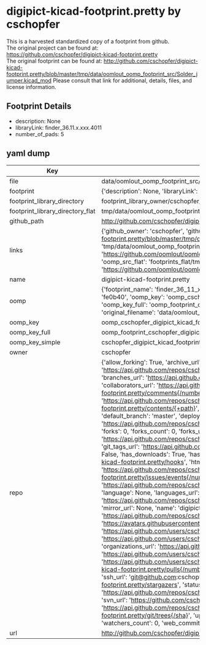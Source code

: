 # digipict-kicad-footprint.pretty by cschopfer  
This is a harvested standardized copy of a footprint from github.  
The original project can be found at:  
https://github.com/cschopfer/digipict-kicad-footprint.pretty  
The original footprint can be found at:
http://github.com/cschopfer/digipict-kicad-footprint.pretty/blob/master/tmp/data/oomlout_oomp_footprint_src/Solder_jumper.kicad_mod
Please consult that link for additional, details, files, and license information.  
## Footprint Details
* description: None  
* libraryLink: finder_36.11.x.xxx.4011  
* number_of_pads: 5  
## yaml dump  
| Key | Value |  
| --- | --- |  
| file | data/oomlout_oomp_footprint_src/digipict-kicad-footprint.pretty/finder_36.11.x.xxx.4011.kicad_mod |  
| footprint | {'description': None, 'libraryLink': 'finder_36.11.x.xxx.4011', 'number_of_pads': 5} |  
| footprint_library_directory | footprint_library_owner/cschopfer_digipict-kicad-footprint.pretty |  
| footprint_library_directory_flat | tmp/data/oomlout_oomp_footprint_src/footprints_flat/cschopfer_digipict_kicad_footprint_finder_36_11_x_xxx_4011/working |  
| github_path | http://github.com/cschopfer/digipict-kicad-footprint.pretty/blob/master/tmp/data/oomlout_oomp_footprint_src/finder_36.11.x.xxx.4011.kicad_mod |  
| links | {'github_owner': 'cschopfer', 'github_repo_name': 'digipict-kicad-footprint.pretty', 'github_src': 'http://github.com/cschopfer/digipict-kicad-footprint.pretty/blob/master/tmp/data/oomlout_oomp_footprint_src/Solder_jumper.kicad_mod', 'github_src_repo': 'https://github.com/cschopfer/digipict-kicad-footprint.pretty', 'oomp_bot': 'tmp/data/oomlout_oomp_footprint_src/footprints/cschopfer_digipict_kicad_footprint_finder_36_11_x_xxx_4011/working', 'oomp_bot_github': 'https://github.com/oomlout/oomlout_oomp_footprint_bot/tree/main/tmp/data/oomlout_oomp_footprint_src/footprints/cschopfer_digipict_kicad_footprint_finder_36_11_x_xxx_4011/working', 'oomp_src_flat': 'footprints_flat/tmp/data/oomlout_oomp_footprint_src/footprints_flat/cschopfer_digipict_kicad_footprint_finder_36_11_x_xxx_4011/working', 'oomp_src_flat_github': 'https://github.com/oomlout/oomlout_oomp_footprint_src/tree/main/tmp/data/oomlout_oomp_footprint_src/footprints_flat/cschopfer_digipict_kicad_footprint_finder_36_11_x_xxx_4011/working'} |  
| name | digipict-kicad-footprint.pretty |  
| oomp | {'footprint_name': 'finder_36_11_x_xxx_4011', 'library_name': 'digipict_kicad_footprint', 'md5': 'fe0b4073c71fe5f8803541c84ab0af23', 'md5_10': 'fe0b4073c7', 'md5_5': 'fe0b4', 'md5_6': 'fe0b40', 'oomp_key': 'oomp_cschopfer_digipict_kicad_footprint_finder_36_11_x_xxx_4011', 'oomp_key_extra': 'oomp_footprint_cschopfer_digipict_kicad_footprint_finder_36_11_x_xxx_4011', 'oomp_key_full': 'oomp_footprint_cschopfer_digipict_kicad_footprint_finder_36_11_x_xxx_4011_fe0b40', 'oomp_key_simple': 'cschopfer_digipict_kicad_footprint_finder_36_11_x_xxx_4011', 'original_filename': 'data/oomlout_oomp_footprint_src/digipict-kicad-footprint.pretty/finder_36.11.x.xxx.4011.kicad_mod', 'owner_name': 'cschopfer'} |  
| oomp_key | oomp_cschopfer_digipict_kicad_footprint_finder_36_11_x_xxx_4011 |  
| oomp_key_full | oomp_footprint_cschopfer_digipict_kicad_footprint_finder_36_11_x_xxx_4011 |  
| oomp_key_simple | cschopfer_digipict_kicad_footprint_finder_36_11_x_xxx_4011 |  
| owner | cschopfer |  
| repo | {'allow_forking': True, 'archive_url': 'https://api.github.com/repos/cschopfer/digipict-kicad-footprint.pretty/{archive_format}{/ref}', 'archived': False, 'assignees_url': 'https://api.github.com/repos/cschopfer/digipict-kicad-footprint.pretty/assignees{/user}', 'blobs_url': 'https://api.github.com/repos/cschopfer/digipict-kicad-footprint.pretty/git/blobs{/sha}', 'branches_url': 'https://api.github.com/repos/cschopfer/digipict-kicad-footprint.pretty/branches{/branch}', 'clone_url': 'https://github.com/cschopfer/digipict-kicad-footprint.pretty.git', 'collaborators_url': 'https://api.github.com/repos/cschopfer/digipict-kicad-footprint.pretty/collaborators{/collaborator}', 'comments_url': 'https://api.github.com/repos/cschopfer/digipict-kicad-footprint.pretty/comments{/number}', 'commits_url': 'https://api.github.com/repos/cschopfer/digipict-kicad-footprint.pretty/commits{/sha}', 'compare_url': 'https://api.github.com/repos/cschopfer/digipict-kicad-footprint.pretty/compare/{base}...{head}', 'contents_url': 'https://api.github.com/repos/cschopfer/digipict-kicad-footprint.pretty/contents/{+path}', 'contributors_url': 'https://api.github.com/repos/cschopfer/digipict-kicad-footprint.pretty/contributors', 'created_at': '2017-03-15T21:44:48Z', 'default_branch': 'master', 'deployments_url': 'https://api.github.com/repos/cschopfer/digipict-kicad-footprint.pretty/deployments', 'description': None, 'disabled': False, 'downloads_url': 'https://api.github.com/repos/cschopfer/digipict-kicad-footprint.pretty/downloads', 'events_url': 'https://api.github.com/repos/cschopfer/digipict-kicad-footprint.pretty/events', 'fork': False, 'forks': 0, 'forks_count': 0, 'forks_url': 'https://api.github.com/repos/cschopfer/digipict-kicad-footprint.pretty/forks', 'full_name': 'cschopfer/digipict-kicad-footprint.pretty', 'git_commits_url': 'https://api.github.com/repos/cschopfer/digipict-kicad-footprint.pretty/git/commits{/sha}', 'git_refs_url': 'https://api.github.com/repos/cschopfer/digipict-kicad-footprint.pretty/git/refs{/sha}', 'git_tags_url': 'https://api.github.com/repos/cschopfer/digipict-kicad-footprint.pretty/git/tags{/sha}', 'git_url': 'git://github.com/cschopfer/digipict-kicad-footprint.pretty.git', 'has_discussions': False, 'has_downloads': True, 'has_issues': True, 'has_pages': False, 'has_projects': True, 'has_wiki': True, 'homepage': None, 'hooks_url': 'https://api.github.com/repos/cschopfer/digipict-kicad-footprint.pretty/hooks', 'html_url': 'https://github.com/cschopfer/digipict-kicad-footprint.pretty', 'id': 85123825, 'is_template': False, 'issue_comment_url': 'https://api.github.com/repos/cschopfer/digipict-kicad-footprint.pretty/issues/comments{/number}', 'issue_events_url': 'https://api.github.com/repos/cschopfer/digipict-kicad-footprint.pretty/issues/events{/number}', 'issues_url': 'https://api.github.com/repos/cschopfer/digipict-kicad-footprint.pretty/issues{/number}', 'keys_url': 'https://api.github.com/repos/cschopfer/digipict-kicad-footprint.pretty/keys{/key_id}', 'labels_url': 'https://api.github.com/repos/cschopfer/digipict-kicad-footprint.pretty/labels{/name}', 'language': None, 'languages_url': 'https://api.github.com/repos/cschopfer/digipict-kicad-footprint.pretty/languages', 'license': None, 'merges_url': 'https://api.github.com/repos/cschopfer/digipict-kicad-footprint.pretty/merges', 'milestones_url': 'https://api.github.com/repos/cschopfer/digipict-kicad-footprint.pretty/milestones{/number}', 'mirror_url': None, 'name': 'digipict-kicad-footprint.pretty', 'network_count': 0, 'node_id': 'MDEwOlJlcG9zaXRvcnk4NTEyMzgyNQ==', 'notifications_url': 'https://api.github.com/repos/cschopfer/digipict-kicad-footprint.pretty/notifications{?since,all,participating}', 'open_issues': 0, 'open_issues_count': 0, 'owner': {'avatar_url': 'https://avatars.githubusercontent.com/u/25222128?v=4', 'events_url': 'https://api.github.com/users/cschopfer/events{/privacy}', 'followers_url': 'https://api.github.com/users/cschopfer/followers', 'following_url': 'https://api.github.com/users/cschopfer/following{/other_user}', 'gists_url': 'https://api.github.com/users/cschopfer/gists{/gist_id}', 'gravatar_id': '', 'html_url': 'https://github.com/cschopfer', 'id': 25222128, 'login': 'cschopfer', 'node_id': 'MDQ6VXNlcjI1MjIyMTI4', 'organizations_url': 'https://api.github.com/users/cschopfer/orgs', 'received_events_url': 'https://api.github.com/users/cschopfer/received_events', 'repos_url': 'https://api.github.com/users/cschopfer/repos', 'site_admin': False, 'starred_url': 'https://api.github.com/users/cschopfer/starred{/owner}{/repo}', 'subscriptions_url': 'https://api.github.com/users/cschopfer/subscriptions', 'type': 'User', 'url': 'https://api.github.com/users/cschopfer'}, 'private': False, 'pulls_url': 'https://api.github.com/repos/cschopfer/digipict-kicad-footprint.pretty/pulls{/number}', 'pushed_at': '2017-03-16T06:35:16Z', 'releases_url': 'https://api.github.com/repos/cschopfer/digipict-kicad-footprint.pretty/releases{/id}', 'size': 3, 'ssh_url': 'git@github.com:cschopfer/digipict-kicad-footprint.pretty.git', 'stargazers_count': 0, 'stargazers_url': 'https://api.github.com/repos/cschopfer/digipict-kicad-footprint.pretty/stargazers', 'statuses_url': 'https://api.github.com/repos/cschopfer/digipict-kicad-footprint.pretty/statuses/{sha}', 'subscribers_count': 0, 'subscribers_url': 'https://api.github.com/repos/cschopfer/digipict-kicad-footprint.pretty/subscribers', 'subscription_url': 'https://api.github.com/repos/cschopfer/digipict-kicad-footprint.pretty/subscription', 'svn_url': 'https://github.com/cschopfer/digipict-kicad-footprint.pretty', 'tags_url': 'https://api.github.com/repos/cschopfer/digipict-kicad-footprint.pretty/tags', 'teams_url': 'https://api.github.com/repos/cschopfer/digipict-kicad-footprint.pretty/teams', 'temp_clone_token': None, 'topics': [], 'trees_url': 'https://api.github.com/repos/cschopfer/digipict-kicad-footprint.pretty/git/trees{/sha}', 'updated_at': '2017-03-15T21:44:48Z', 'url': 'https://api.github.com/repos/cschopfer/digipict-kicad-footprint.pretty', 'visibility': 'public', 'watchers': 0, 'watchers_count': 0, 'web_commit_signoff_required': False} |  
| url | http://github.com/cschopfer/digipict-kicad-footprint.pretty |  

